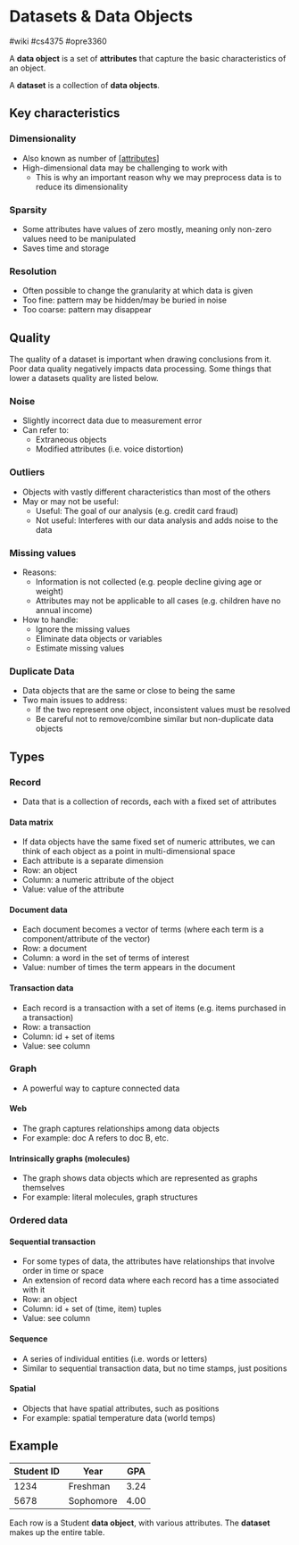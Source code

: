 # Datasets & Data Objects
#wiki #cs4375 #opre3360 

A **data object** is a set of **attributes** that capture the basic characteristics of an object.

A **dataset** is a collection of **data objects**.

## Key characteristics
### Dimensionality
- Also known as number of [[attributes]]
- High-dimensional data may be challenging to work with
    - This is why an important reason why we may preprocess data is to reduce its dimensionality

### Sparsity
- Some attributes have values of zero mostly, meaning only non-zero values need to be manipulated
- Saves time and storage

### Resolution
- Often possible to change the granularity at which data is given
- Too fine: pattern may be hidden/may be buried in noise
- Too coarse: pattern may disappear

## Quality
The quality of a dataset is important when drawing conclusions from it. Poor data quality negatively impacts data processing. Some things that lower a datasets quality are listed below.

### Noise
- Slightly incorrect data due to measurement error
- Can refer to:
    - Extraneous objects
    - Modified attributes (i.e. voice distortion)

### Outliers
- Objects with vastly different characteristics than most of the others
- May or may not be useful:
    - Useful: The goal of our analysis (e.g. credit card fraud)
    - Not useful: Interferes with our data analysis and adds noise to the data

### Missing values
- Reasons:
    - Information is not collected (e.g. people decline giving age or weight)
    - Attributes may not be applicable to all cases (e.g. children have no annual income)
- How to handle:
    - Ignore the missing values
    - Eliminate data objects or variables
    - Estimate missing values

### Duplicate Data
- Data objects that are the same or close to being the same
- Two main issues to address:
    - If the two represent one object, inconsistent values must be resolved
    - Be careful not to remove/combine similar but non-duplicate data objects

## Types
### Record
- Data that is a collection of records, each with a fixed set of attributes

#### Data matrix
- If data objects have the same fixed set of numeric attributes, we can think of each object as a point in multi-dimensional space
- Each attribute is a separate dimension
- Row: an object
- Column: a numeric attribute of the object
- Value: value of the attribute

#### Document data
- Each document becomes a vector of terms (where each term is a component/attribute of the vector)
- Row: a document
- Column: a word in the set of terms of interest
- Value: number of times the term appears in the document

#### Transaction data
- Each record is a transaction with a set of items (e.g. items purchased in a transaction)
- Row: a transaction
- Column: id + set of items
- Value: see column

### Graph
- A powerful way to capture connected data

#### Web
- The graph captures relationships among data objects
- For example: doc A refers to doc B, etc.

#### Intrinsically graphs (molecules)
- The graph shows data objects which are represented as graphs themselves
- For example: literal molecules, graph structures

### Ordered data
#### Sequential transaction
- For some types of data, the attributes have relationships that involve order in time or space
- An extension of record data where each record has a time associated with it
- Row: an object
- Column: id + set of (time, item) tuples
- Value: see column

#### Sequence
- A series of individual entities (i.e. words or letters)
- Similar to sequential transaction data, but no time stamps, just positions

#### Spatial
- Objects that have spatial attributes, such as positions
- For example: spatial temperature data (world temps)

## Example
| Student ID | Year      | GPA  |
| ---------- | --------- | ---- |
| 1234       | Freshman  | 3.24 |
| 5678       | Sophomore | 4.00 | 

Each row is a Student **data object**, with various attributes.
The **dataset** makes up the entire table.

[//begin]: # "Autogenerated link references for markdown compatibility"
[attributes]: attributes.md "Attributes"
[//end]: # "Autogenerated link references"